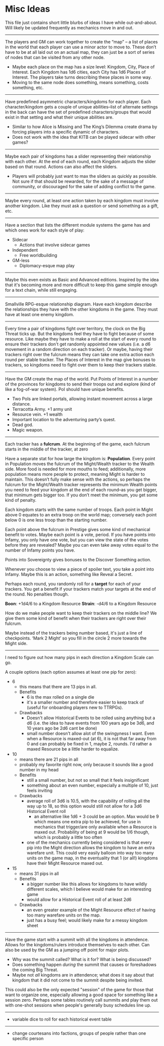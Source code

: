 # Misc Ideas

This file just contains short little blurbs of ideas I have while out-and-about. Will likely be updated frequently as mechanics move in and out.

---

The players and GM can work together to create the “map” – a list of places in the world that each player can use a minor actor to move to. These don’t have to be at all laid out on an actual map, they can just be a sort of series of nodes that can be visited from any other node.

- Maybe each place on the map has a size level: Kingdom, City, Place of Interest. Each Kingdom has 1d6 cities, each City has 1d6 Places of Interest. The players take turns describing these places in some way.
- Moving to the same node does something, means something, costs something, etc.

---

Have predefined asymmetric characters/kingdoms for each player. Each character/kingdom gets a couple of unique abilities–list of alternate settings in the back can have the set of predefined characters/groups that would exist in that setting and what their unique abilities are.

- Similar to how Alice is Missing and The King’s Dilemma create drama by forcing players into a specific dynamic of characters.
- Does not work with the idea that KITB can be played sidecar with other games?

---

Maybe each pair of kingdoms has a slider representing their relationship with each other. At the end of each round, each Kingdom adjusts the slider based on that round. Actions can also affect the sliders.

- Players will probably just want to max the sliders as quickly as possible. Not sure if that should be rewarded, for the sake of a message of community, or discouraged for the sake of adding conflict to the game.

---

Maybe every round, at least one action taken by each kingdom must involve another kingdom. Like they must ask a question or send something as a gift, etc.

---

Have a section that lists the different module systems the game has and which ones work for each style of play:

- Sidecar
	- Actions that involve sidecar games
- Independent
	- Free worldbuilding
- GM-less
	- Diplomacy-esque map play

---

Maybe this even exists as Basic and Advanced editions. Inspired by the idea that it's becoming more and more difficult to keep this game simple enough for a text chain, while still engaging.

---

Smallville RPG-esque relationship diagram. Have each kingdom describe the relationships they have with the other kingdoms in the game. They must have at least one enemy kingdom.

---

Every time a pair of kingdoms fight over territory, the clock on the Big Threat ticks up. But the kingdoms feel they have to fight because of some resource. Like maybe they have to make a roll at the start of every round to ensure their trackers don't get randomly appointed new values (i.e. a d6 movement in a random direction on each tracker). Or maybe, having their trackers right over the fulcrum means they can take one extra action each round per stable tracker. The Places of Interest in the map give bonuses to trackers, so kingdoms need to fight over them to keep their trackers stable.

---

Have the GM create the map of the world. Put Points of Interest in a number of the provinces for kingdoms to send their troops out and explore (kind of like a fog-of-war system). PoI should have unique benefits.

- Two PoIs are linked portals, allowing instant movement across a large distance.
- Terracotta Army. +1 army unit
- Resource vein. +1 wealth
- Important location to the adventuring party’s quest.
- Dead god.
- Magic weapon.

---

Each tracker has a **fulcrum**. At the beginning of the game, each fulcrum starts in the middle of the tracker, at zero

Have a separate stat for how large the kingdom is: **Population**. Every point in Population moves the fulcrum of the Might/Wealth tracker to the Wealth side. More food is needed for more mouths to feed; additionally, more population means more people to protect, meaning Might is harder to maintain. This doesn’t fully make sense with the actions, so perhaps the fulcrum for the Might/Wealth tracker represents the minimum Wealth points you need to feed your kingdom at the end of each round–as you get bigger, that minimum gets bigger too. If you don’t meet the minimum, you get some kind of penalty.

Each kingdom starts with the same number of troops. Each point in Might above 0 equates to an extra troop on the world map; conversely each point below 0 is one less troop than the starting number.

Each point above the fulcrum in Prestige gives some kind of mechanical benefit to votes. Maybe each point is a vote, period. If you have points into Infamy, you only have one vote, but you can view the state of the votes before they are revealed? Maybe you can even take away votes equal to the number of Infamy points you have.

Points into Sovereignty gives bonuses to the Discover Something action.

Whenever you choose to view a piece of spoiler text, you take a point into Infamy. Maybe this is an action, something like Reveal a Secret.

Perhaps each round, you randomly roll for a **target** for each of your trackers. You get a benefit if your trackers match your targets at the end of the round. No penalties though.

**Boon**: +1d4/6 to a Kingdom Resource
**Strain**: -d4/6 to a Kingdom Resource

How do we make people want to keep their trackers on the middle line? We give them some kind of benefit when their trackers are right over their fulcrum.

Maybe instead of the trackers being number based, it's just a line of checkpoints. ‘Mark 2 Might’ so you fill in the circle 2 more towards the Might side.

---

I need to figure out how many pips in each direction a Kingdom Scale can go.

A couple options (each option assumes at least one pip for zero):

- 6
	- this means that there are 13 pips in all.
	- Benefits
		- 6 is the max rolled on a single die
		- it's a smaller number and therefore easier to keep track of (useful for onboarding players new to TTRPGs).
	- Drawbacks
		- Doesn't allow Historical Events to be rolled using anything but a d6 (i.e. the idea to have events from 100 years ago be 3d6, and 10 years ago be 2d6 cant be done)
		- small number doesn't allow alot of the swingyness I want. Even when a Resource is maxed-out (at 6), it is not that far away from 0 and can probably be fixed in 1, maybe 2, rounds. I'd rather a maxed Resource be a little harder to equalize.
- 10
	- means there are 21 pips in all
	- probably my favorite right now, only because it sounds like a good number in my head
	- Benefits
		- still a small number, but not so small that it feels insignificant
		- something about an even number, especially a multiple of 10, just feels inviting
	- Drawbacks
		- average roll of 3d6 is 10.5, with the capability of rolling all the way up to 18, so this option would still not allow for a 3d6 Historical Event roll
			- an alternative like 1d6 + 3 could be an option. Max would be 9 which means one extra pip to be achieved, for use in mechanics that trigger/are only available when a Resource is maxed out. Probability of being at 9 would be 1/6 though, which is probably a little too often
		- one of the mechanics currently being considered is that every pip into the Might direction allows the kingdom to have an extra warefare unit. This could very easily balloon into way too many units on the game map, in the eventuality that 1 (or all!) kingdoms have their Might Resource maxed out.
- 15
	- means 31 pips in all
	- Benefits
		- a bigger number like this allows for kingdoms to have wildly different scales, which I believe would make for an interesting game
		- would allow for a Historical Event roll of at least 2d6
	- Drawbacks
		- an even greater example of the Might Resource effect of having too many warefare units on the map.
		- just has a busy feel; would likely make for a messy kingdom sheet

---

Have the game start with a summit with all the kingdoms in attendence. Allows for the kingdoms/rulers introduce themselves to each other. Can also be used by the GM as a jumping off point for major plots.

- Why was the summit called? What is it for? What is being discussed?
- Does something happen *during* the summit that causes or foreshadows the coming Big Threat.
- Maybe not *all* kingdoms are in attendence; what does it say about that kingdom that it did not come to the summit despite being invited.

This could also be the only expected "session" of the game for those that want to organize one, especially allowing a good space for something like a session zero. Perhaps some tables routinely call summits and play them out with one-shot sessions when people's generally busy schedules line up.

---

- variable dice to roll for each historical event table

---

- change courtesans into factions, groups of people rather than one specific person
